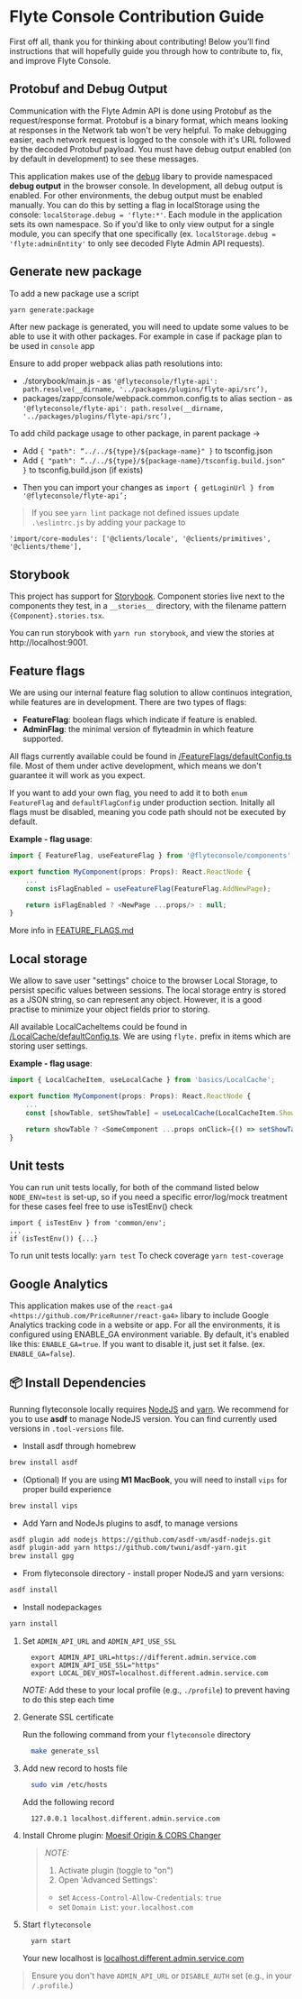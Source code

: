 # Flyte Console Contribution Guide

First off all, thank you for thinking about contributing!
Below you’ll find instructions that will hopefully guide you through how to contribute to, fix, and improve Flyte Console.

## Protobuf and Debug Output

Communication with the Flyte Admin API is done using Protobuf as the
request/response format. Protobuf is a binary format, which means looking at
responses in the Network tab won't be very helpful. To make debugging easier,
each network request is logged to the console with it's URL followed by the
decoded Protobuf payload. You must have debug output enabled (on by default in
development) to see these messages.

This application makes use of the [debug](https://github.com/visionmedia/debug)
libary to provide namespaced **debug output** in the browser console. In
development, all debug output is enabled. For other environments, the debug
output must be enabled manually. You can do this by setting a flag in
localStorage using the console: `localStorage.debug = 'flyte:*'`. Each module in
the application sets its own namespace. So if you'd like to only view output for
a single module, you can specify that one specifically
(ex. `localStorage.debug = 'flyte:adminEntity'` to only see decoded Flyte
Admin API requests).

## Generate new package

To add a new package use a script

```bash
yarn generate:package
```

After new package is generated, you will need to update some values to be able to use it with other packages.
For example in case if package plan to be used in `console` app

Ensure to add proper webpack alias path resolutions into:

-   ./storybook/main.js - as `'@flyteconsole/flyte-api': path.resolve(__dirname, '../packages/plugins/flyte-api/src’),`
-   packages/zapp/console/webpack.common.config.ts to alias section - as `'@flyteconsole/flyte-api': path.resolve(__dirname, '../packages/plugins/flyte-api/src’),`

To add child package usage to other package, in parent package ->

-   Add `{ "path": “../../${type}/${package-name}" }` to tsconfig.json
-   Add `{ "path": “../../${type}/${package-name}/tsconfig.build.json" }` to tsconfig.build.json (if exists)

*   Then you can import your changes as `import { getLoginUrl } from '@flyteconsole/flyte-api’;`

> If you see `yarn lint` package not defined issues update `.\eslintrc.js` by adding your package to

    'import/core-modules': ['@clients/locale', '@clients/primitives', '@clients/theme'],

## Storybook

This project has support for [Storybook](https://storybook.js.org/).
Component stories live next to the components they test, in a `__stories__`
directory, with the filename pattern `{Component}.stories.tsx`.

You can run storybook with `yarn run storybook`, and view the stories at http://localhost:9001.

## Feature flags

We are using our internal feature flag solution to allow continuos integration,
while features are in development. There are two types of flags:

-   **FeatureFlag**: boolean flags which indicate if feature is enabled.
-   **AdminFlag**: the minimal version of flyteadmin in which feature supported.

All flags currently available could be found in [/FeatureFlags/defaultConfig.ts](./src/basics/FeatureFlags/defaultConfig.ts)
file. Most of them under active development, which means we don't guarantee it will work as you expect.

If you want to add your own flag, you need to add it to both `enum FeatureFlag` and `defaultFlagConfig`
under production section.
Initally all flags must be disabled, meaning you code path should not be executed by default.

**Example - flag usage**:

```javascript
import { FeatureFlag, useFeatureFlag } from '@flyteconsole/components';

export function MyComponent(props: Props): React.ReactNode {
    ...
    const isFlagEnabled = useFeatureFlag(FeatureFlag.AddNewPage);

    return isFlagEnabled ? <NewPage ...props/> : null;
}
```

More info in [FEATURE_FLAGS.md](src/basics/FeatureFlags/FEATURE_FLAGS.md)

## Local storage

We allow to save user "settings" choice to the browser Local Storage, to persist specific values between sessions. The local storage entry is stored as a JSON string, so can represent any object. However, it is a good practise to minimize your object fields prior to storing.

All available LocalCacheItems could be found in [/LocalCache/defaultConfig.ts](./src/basics/LocalCache/defaultConfig.ts). We are using `flyte.` prefix in items which are storing user settings.

**Example - flag usage**:

```javascript
import { LocalCacheItem, useLocalCache } from 'basics/LocalCache';

export function MyComponent(props: Props): React.ReactNode {
    ...
    const [showTable, setShowTable] = useLocalCache(LocalCacheItem.ShowWorkflowVersions);

    return showTable ? <SomeComponent ...props onClick={() => setShowTable(!showTable)}/> : null;
}
```

## Unit tests

You can run unit tests locally, for both of the command listed below `NODE_ENV=test` is set-up, so if you need a specific error/log/mock treatment for these cases feel free to use isTestEnv() check

```
import { isTestEnv } from 'common/env';
...
if (isTestEnv()) {...}
```

To run unit tests locally: `yarn test`
To check coverage `yarn test-coverage`

## Google Analytics

This application makes use of the `react-ga4 <https://github.com/PriceRunner/react-ga4>` libary to include Google Analytics tracking code in a website or app. For all the environments, it is configured using ENABLE_GA environment variable.
By default, it's enabled like this: `ENABLE_GA=true`. If you want to disable it, just set it false. (ex. `ENABLE_GA=false`).

## 📦 Install Dependencies

Running flyteconsole locally requires [NodeJS](https://nodejs.org) and
[yarn](https://yarnpkg.com). We recommend for you to use **asdf** to manage NodeJS version.
You can find currently used versions in `.tool-versions` file.

-   Install asdf through homebrew

```bash
brew install asdf
```

-   (Optional) If you are using **M1 MacBook**, you will need to install `vips` for proper build experience

```bash
brew install vips
```

-   Add Yarn and NodeJs plugins to asdf, to manage versions

```bash
asdf plugin add nodejs https://github.com/asdf-vm/asdf-nodejs.git
asdf plugin-add yarn https://github.com/twuni/asdf-yarn.git
brew install gpg
```

-   From flyteconsole directory - install proper NodeJS and yarn versions:

```bash
asdf install
```

-   Install nodepackages

```bash
yarn install
```

1. Set `ADMIN_API_URL` and `ADMIN_API_USE_SSL`

    ```
      export ADMIN_API_URL=https://different.admin.service.com
      export ADMIN_API_USE_SSL="https"
      export LOCAL_DEV_HOST=localhost.different.admin.service.com
    ```

    _NOTE:_ Add these to your local profile (e.g., `./profile`) to prevent having to do this step each time

2. Generate SSL certificate

    Run the following command from your `flyteconsole` directory

    ```bash
      make generate_ssl
    ```

3. Add new record to hosts file

    ```bash
      sudo vim /etc/hosts
    ```

    Add the following record

    ```
      127.0.0.1 localhost.different.admin.service.com
    ```

4. Install Chrome plugin: [Moesif Origin & CORS Changer](https://chrome.google.com/webstore/detail/moesif-origin-cors-change/digfbfaphojjndkpccljibejjbppifbc)

    > _NOTE:_
    >
    > 1. Activate plugin (toggle to "on")
    > 1. Open 'Advanced Settings':
    >
    > - set `Access-Control-Allow-Credentials`: `true`
    > - set `Domain List`: `your.localhost.com`

5. Start `flyteconsole`

    ```bash
      yarn start
    ```

    Your new localhost is [localhost.different.admin.service.com](http://localhost.different.admin.service.com)

> Ensure you don't have `ADMIN_API_URL` or `DISABLE_AUTH` set (e.g., in your `/.profile`.)
